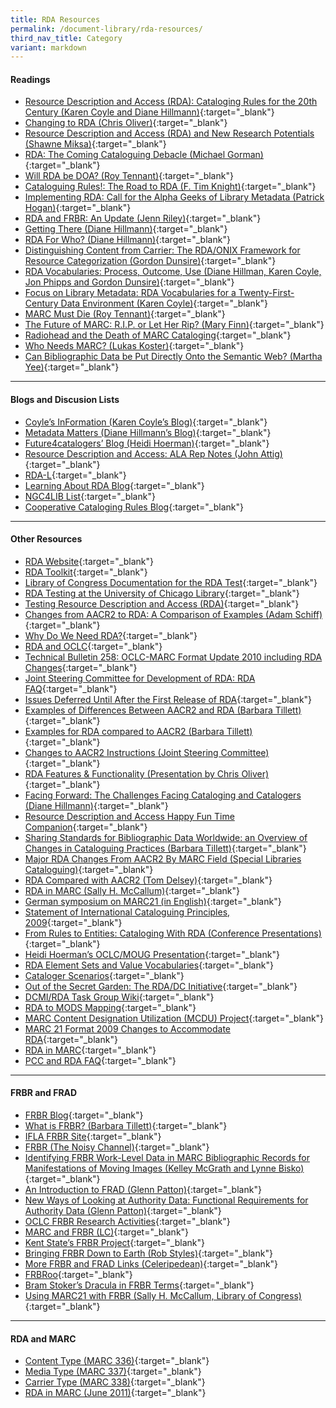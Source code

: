 ```yaml
---
title: RDA Resources
permalink: /document-library/rda-resources/
third_nav_title: Category
variant: markdown
---
```

#### **Readings**
- [Resource Description and Access (RDA): Cataloging Rules for the 20th Century (Karen Coyle and Diane Hillmann)](http://dlib.org/dlib/january07/coyle/01coyle.html){:target="_blank"}
- [Changing to RDA (Chris Oliver)](http://www.rda-jsc.org/docs/felicitervol53no7p250-253.pdf){:target="_blank"}
- [Resource Description and Access (RDA) and New Research Potentials (Shawne Miksa)](http://www.asis.org/Bulletin/Jun-09/JunJul09_Miksa.pdf%22){:target="_blank"}
- [RDA: The Coming Cataloguing Debacle (Michael Gorman)](http://www.slc.bc.ca/rda1007.pdf){:target="_blank"}
- [Will RDA be DOA? (Roy Tennant)](http://www.libraryjournal.com/article/CA6422278.html){:target="_blank"}
- [Cataloguing Rules!: The Road to RDA (F. Tim Knight)](http://pi.library.yorku.ca/dspace/handle/10315/2550){:target="_blank"}
- [Implementing RDA: Call for the Alpha Geeks of Library Metadata (Patrick Hogan)](http://www.alatechsource.org/blog/2009/07/implementing-rda-call-for-the-alpha-geeks-of-library-metadata.html){:target="_blank"}
- [RDA and FRBR: An Update (Jenn Riley)](http://www.dlib.indiana.edu/~jenlrile/presentations/ilf2007/rdafrbr.pdf){:target="_blank"}
- [Getting There (Diane Hillmann)](http://ecommons.library.cornell.edu/handle/1813/11620){:target="_blank"}
- [RDA For Who? (Diane Hillmann)](http://dublincore.org/usage/meetings/2006/04/seattle/rda-review/RDA_for_who.htm){:target="_blank"}
- [Distinguishing Content from Carrier: The RDA/ONIX Framework for Resource Categorization (Gordon Dunsire)](http://www.dlib.org/dlib/january07/dunsire/01dunsire.html){:target="_blank"}
- [RDA Vocabularies: Process, Outcome, Use (Diane Hillman, Karen Coyle, Jon Phipps and Gordon Dunsire)](http://www.dlib.org/dlib/january10/hillmann/01hillmann.html){:target="_blank"}
- [Focus on Library Metadata: RDA Vocabularies for a Twenty-First-Century Data Environment (Karen Coyle)](http://www.alatechsource.org/blog/2010/01/rda-vocabularies-for-a-twenty-first-century-data-environment.html){:target="_blank"}
- [MARC Must Die (Roy Tennant)](http://www.libraryjournal.com/article/CA250046.html){:target="_blank"}
- [The Future of MARC: R.I.P. or Let Her Rip? (Mary Finn)](http://scholar.lib.vt.edu/ejournals/VALib/v50_n1/finn.html){:target="_blank"}
- [Radiohead and the Death of MARC Cataloging](http://weblog.amillion.us/archives/470){:target="_blank"}
- [Who Needs MARC? (Lukas Koster)](http://commonplace.net/2009/05/who-needs-marc/){:target="_blank"}
- [Can Bibliographic Data be Put Directly Onto the Semantic Web? (Martha Yee)](http://escholarship.org/uc/item/91b1830k){:target="_blank"}

<hr>

#### **Blogs and Discusion Lists**
- [Coyle’s InFormation (Karen Coyle’s Blog)](http://kcoyle.blogspot.com/){:target="_blank"}
- [Metadata Matters (Diane Hillmann’s Blog)](http://managemetadata.org/blog/){:target="_blank"}
- [Future4catalogers’ Blog (Heidi Hoerman)](http://future4catalogers.wordpress.com/){:target="_blank"}
- [Resource Description and Access: ALA Rep Notes (John Attig)](http://www.personal.psu.edu/jxa16/blogs/resource_description_and_access_ala_rep_notes/){:target="_blank"}
- [RDA-L](http://www.rda-jsc.org/rdadiscuss.html){:target="_blank"}
- [Learning About RDA Blog](http://learningaboutrda.wordpress.com/){:target="_blank"}
- [NGC4LIB List](https://listserv.nd.edu/cgi-bin/wa?A0=NGC4LIB){:target="_blank"}
- [Cooperative Cataloging Rules Blog](http://coopcatwiki.blogspot.com/){:target="_blank"}

<hr>

#### **Other Resources**
- [RDA Website](http://www.rdaonline.org/){:target="_blank"}
- [RDA Toolkit](http://www.rdatoolkit.org/){:target="_blank"}
- [Library of Congress Documentation for the RDA Test](http://www.loc.gov/catdir/cpso/RDAtest/rdatest.html){:target="_blank"}
- [RDA Testing at the University of Chicago Library](http://www.lib.uchicago.edu/staffweb/depts/cat/rda.html){:target="_blank"}
- [Testing Resource Description and Access (RDA)](http://www.loc.gov/bibliographic-future/rda/){:target="_blank"}
- [Changes from AACR2 to RDA: A Comparison of Examples (Adam Schiff)](http://eprints.rclis.org/18328/1/BCLAPresentation_20100427.pdf){:target="_blank"}
- [Why Do We Need RDA?](http://needrda.pdf/){:target="_blank"}
- [RDA and OCLC](http://www.oclc.org/rda/default.htm){:target="_blank"}
- [Technical Bulletin 258: OCLC-MARC Format Update 2010 including RDA Changes](http://www.oclc.org/support/documentation/worldcat/tb/258/default.htm){:target="_blank"}
- [Joint Steering Committee for Development of RDA: RDA FAQ](http://www.rda-rsc.org/content/rda_faq){:target="_blank"}
- [Issues Deferred Until After the First Release of RDA](http://www.rda-jsc.org/docs/5sec7rev.pdf){:target="_blank"}
- [Examples of Differences Between AACR2 and RDA (Barbara Tillett)](http://www.loc.gov/acq/conser/rda_examples-rev04-15-2009.pdf){:target="_blank"}
- [Examples for RDA compared to AACR2 (Barbara Tillett)](http://rda_examples.doc/){:target="_blank"}
- [Changes to AACR2 Instructions (Joint Steering Committee)](http://www.rda-jsc.org/docs/5sec7rev.pdf){:target="_blank"}
- [RDA Features &amp; Functionality (Presentation by Chris Oliver)](http://www.rda-jsc.org/docs/iflasatellite-20080808-demo.pdf){:target="_blank"}
- [Facing Forward: The Challenges Facing Cataloging and Catalogers (Diane Hillmann)](http://ecommons.library.cornell.edu/handle/1813/11536){:target="_blank"}
- [Resource Description and Access Happy Fun Time Companion](http://sites.google.com/site/codlinandshort/){:target="_blank"}
- [Sharing Standards for Bibliographic Data Worldwide: an Overview of Changes in Cataloguing Practices (Barbara Tillett)](http://www.apla2009.ca/index.php/program/details/20-Barbara%20Tillett){:target="_blank"}
- [Major RDA Changes From AACR2 By MARC Field (Special Libraries Cataloguing)](http://slc.bc.ca/cheats/aacr22rda.htm){:target="_blank"}
- [RDA Compared with AACR2 (Tom Delsey)](http://www.columbia.edu/cu/libraries/inside//units/bibcontrol/osmc/Delsey.ppt){:target="_blank"}
- [RDA in MARC (Sally H. McCallum)](http://www.columbia.edu/cu/libraries/inside//units/bibcontrol/osmc/RDAMARC.ppt){:target="_blank"}
- [German symposium on MARC21 (in English)](http://www.d-nb.de/standardisierung/formate/marc_symposium.htm){:target="_blank"}
- [Statement of International Cataloguing Principles, 2009](http://www.ifla.org/VII/s13/icp/ICP-2009_en.pdf){:target="_blank"}
- [From Rules to Entities: Cataloging With RDA (Conference Presentations)](http://tsig.wikispaces.com/Pre-conference+2009+presentation+materials){:target="_blank"}
- [Heidi Hoerman’s OCLC/MOUG Presentation](http://www.slideshare.net/HeidiHoerman/oclcmougpresentation-presentation){:target="_blank"}
- [RDA Element Sets and Value Vocabularies](http://metadataregistry.org/rdabrowse.htm){:target="_blank"}
- [Cataloger Scenarios](http://www.dublincore.org/dcmirdataskgroup/Scenarios){:target="_blank"}
- [Out of the Secret Garden: The RDA/DC Initiative](http://www.techsource.ala.org/blog/2007/06/out-of-the-secret-garden-the-rdadc-initiative.html){:target="_blank"}
- [DCMI/RDA Task Group Wiki](https://www.dublincore.org/groups/libraries/dcmirdataskgroup/){:target="_blank"}
- [RDA to MODS Mapping](http://rdamodsmapping.xls/){:target="_blank"}
- [MARC Content Designation Utilization (MCDU) Project](http://www.mcdu.unt.edu/){:target="_blank"}
- [MARC 21 Format 2009 Changes to Accommodate RDA](http://www.loc.gov/marc/formatchanges-RDA.html){:target="_blank"}
- [RDA in MARC](http://www.loc.gov/marc/RDAinMARC29.html){:target="_blank"}
- [PCC and RDA FAQ](http://www.loc.gov/catdir/pcc/PCC-RDA-FAQ.html){:target="_blank"}

<hr>

#### **FRBR and FRAD**
- [FRBR Blog](http://www.frbr.org/){:target="_blank"}
- [What is FRBR? (Barbara Tillett)](http://www.loc.gov/cds/downloads/FRBR.PDF){:target="_blank"}
- [IFLA FRBR Site](http://www.ifla.org/en/publications/functional-requirements-for-bibliographic-records){:target="_blank"}
- [FRBR (The Noisy Channel)](http://thenoisychannel.com/2009/03/10/functional-requirements-for-bibliographic-records/){:target="_blank"}
- [Identifying FRBR Work-Level Data in MARC Bibliographic Records for Manifestations of Moving Images (Kelley McGrath and Lynne Bisko)](http://journal.code4lib.org/articles/775){:target="_blank"}
- [An Introduction to FRAD (Glenn Patton)](http://presentations.ala.org/images/c/c5/Frad_ala_200806_color.pdf){:target="_blank"}
- [New Ways of Looking at Authority Data: Functional Requirements for Authority Data (Glenn Patton)](http://patton.pdf/){:target="_blank"}
- [OCLC FRBR Research Activities](http://www.oclc.org/research/activities/past/orprojects/frbr/default.htm){:target="_blank"}
- [MARC and FRBR (LC)](http://www.loc.gov/marc/marc-functional-analysis/frbr.html){:target="_blank"}
- [Kent State’s FRBR Project](http://frbr.slis.kent.edu/){:target="_blank"}
- [Bringing FRBR Down to Earth (Rob Styles)](http://dynamicorange.com/2009/11/11/bringing-frbr-down-to-earth/){:target="_blank"}
- [More FRBR and FRAD Links (Celeripedean)](http://celeripedean.wordpress.com/2009/03/12/code4lib-and-frbr/){:target="_blank"}
- [FRBRoo](http://cidoc.ics.forth.gr/frbr_drafts.html){:target="_blank"}
- [Bram Stoker’s Dracula in FRBR Terms](http://www.youtube.com/watch?v=LN0vKCFsXPE&amp;feature=player_embedded){:target="_blank"}
- [Using MARC21 with FRBR (Sally H. McCallum, Library of Congress)](http://www.loc.gov/marc/marbi/2005/2005-report02.pdf){:target="_blank"}

<hr>

#### **RDA and MARC**
- [Content Type (MARC 336)](http://www.loc.gov/standards/valuelist/rdacontent.html){:target="_blank"}
- [Media Type (MARC 337)](http://www.loc.gov/standards/valuelist/rdamedia.html){:target="_blank"}
- [Carrier Type (MARC 338)](http://www.loc.gov/standards/valuelist/rdacarrier.html){:target="_blank"}
- [RDA in MARC (June 2011)](http://www.loc.gov/marc/RDAinMARC29.html){:target="_blank"}